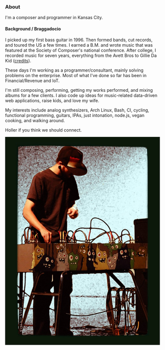 ### About

I'm a composer and programmer in Kansas City.

#### Background / Braggadocio

I picked up my first bass guitar in 1996. Then formed bands, cut records, and 
toured the US a few times. I earned a B.M. and wrote music that was featured at 
the Society of Composer's national conference. After college, I recorded music 
for seven years, everything from the Avett Bros to Gillie Da Kid ([credits][]).

These days I'm working as a programmer/consultant, mainly solving problems on the 
enterprise. Most of what I've done so far has been in Financial/Revenue and IoT.

I'm still composing, performing, getting my works performed, and mixing albums 
for a few clients. I also code up ideas for music-related data-driven web 
applications, raise kids, and love my wife.

My interests include analog synthesizers, Arch Linux, Bash, CI, cycling, functional 
programming, guitars, IPAs, just intonation, node.js, vegan cooking, and walking around.

Holler if you think we should connect.

![joe](/assets/images/joefresco.jpg)

[credits]: /credits


